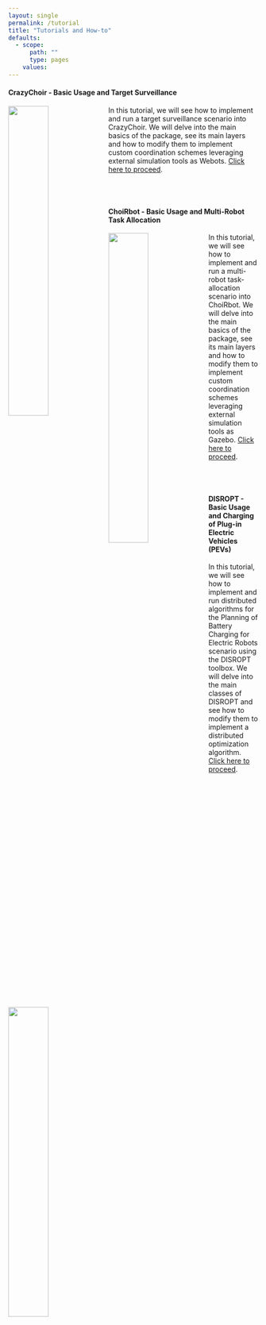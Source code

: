 ```yaml
---
layout: single
permalink: /tutorial
title: "Tutorials and How-to"
defaults:
  - scope:
      path: ""
      type: pages
    values:
---
```


#### CrazyChoir - Basic Usage and Target Surveillance

<img style="float: left; width:40%;" src="{{site.baseurl}}/images/crazychoir.png">

In this tutorial, we will see how to implement and run a target surveillance scenario into CrazyChoir. We will delve into the main basics of the package, see its main layers and how to modify them to implement custom coordination schemes leveraging external simulation tools as Webots. [Click here to proceed](crazychoir).

<br>
<br>

#### ChoiRbot - Basic Usage and Multi-Robot Task Allocation

<img style="float: left; width:40%;" src="{{site.baseurl}}/images/choirbot.png">

In this tutorial, we will see how to implement and run a multi-robot task-allocation scenario into ChoiRbot. We will delve into the main basics of the package, see its main layers and how to modify them to implement custom coordination schemes leveraging external simulation tools as Gazebo. [Click here to proceed](choirbot).

<br>
<br>


#### DISROPT - Basic Usage and Charging of Plug-in Electric Vehicles (PEVs)

<img style="float: left; width:40%;" src="{{site.baseurl}}/images/disropt.jpg">

In this tutorial, we will see how to implement and run distributed algorithms for the Planning of Battery Charging for Electric Robots scenario using the DISROPT toolbox. We will delve into the main classes of DISROPT and see how to modify them to implement a distributed optimization algorithm. [Click here to proceed](disropt).

<br>
<br>
